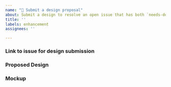 ```yaml
---
name: "🎨 Submit a design proposal"
about: Submit a design to resolve an open issue that has both `needs-design` and `help-wanted` labels
title: ''
labels: enhancement
assignees: ''

---
```


<!-- See [CONTRIBUTING.md](../CONTRIBUTING.md#proposing-a-design) for more information.-->

### Link to issue for design submission

<!-- 
Provide a link to the issue this design is for.

All design submissions must be linked to an open issue that
has both the `needs-design` and `help-wanted` labels.
-->

### Proposed Design

<!--
Describe the design you are proposing to resolve the issue.

All CLI designs must adhere to the [Pimer CLI design reference](https://primer.style/cli/).
-->

### Mockup

<!--
Provide a mockup of the design you are proposing. All mockups should clearly illustrate the command(s) being run and the expected output(s). 

When color and formatting are important, consider using our [CLI design Google Docs Template](https://docs.google.com/document/d/1JIRErIUuJ6fTgabiFYfCH3x91pyHuytbfa0QLnTfXKM/edit#heading=h.or54sa47ylpg).

Code blocks can also be used to submit a design mockup - remember to include the command(s) being run. Example:

```shell
$ gh issue list --json title -L 5
[
  {
    "title": "`gh pr checks <pr> --required` should not fail when there are no required checks"
  },
  {
    "title": "gh pr view commits should include commit description"
  },
  {
    "title": "Adapt the color of the device code to the color used by the terminal"
  },
  {
    "title": "`gh pr create` does not default to fork when user has write access to upstream"
  },
  {
    "title": "First party discussions support"
  }
]
```
-->